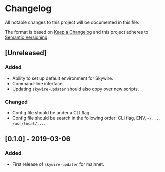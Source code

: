 # Changelog
All notable changes to this project will be documented in this file.

The format is based on [Keep a Changelog](http://keepachangelog.com/en/1.0.0/)
and this project adheres to [Semantic Versioning](http://semver.org/spec/v2.0.0.html).

## [Unreleased]

### Added
- Ability to set up default environment for Skywire.
- Command-line interface.
- Updating `skywire-updater` should also copy over new scripts.

### Changed
- Config file should be under a CLI flag.
- Config file should be search in the following order: CLI flag, ENV, `~/...`, `/usr/local/...`.

## [0.1.0] - 2019-03-06

### Added

- First release of `skywire-updater` for mainnet.

